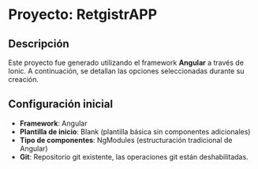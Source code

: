# Proyecto: **RetgistrAPP**

## Descripción
Este proyecto fue generado utilizando el framework **Angular** a través de Ionic. A continuación, se detallan las opciones seleccionadas durante su creación.

## Configuración inicial

- **Framework**: Angular
- **Plantilla de inicio**: Blank (plantilla básica sin componentes adicionales)
- **Tipo de componentes**: NgModules (estructuración tradicional de Angular)
- **Git**: Repositorio git existente, las operaciones git están deshabilitadas.
